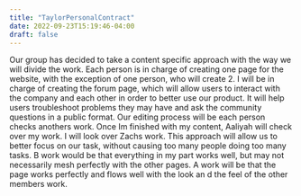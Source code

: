 ```yaml
---
title: "TaylorPersonalContract"
date: 2022-09-23T15:19:46-04:00
draft: false
---
```

<html>
<body>
<p>
Our group has decided to take a content specific approach with the way we will divide the work. Each person is in charge of creating one page for the website, with the exception of one person, who will create 2. I will be in charge of creating the forum page, which will allow users to interact with the company and each other in order to better use our product. It will help users troubleshoot problems they may have and ask the community questions in a public format. Our editing process will be each person checks anothers work. Once Im finished with my content, Aaliyah will check over my work. I will look over Zachs work. This approach will allow us to better focus on our task, without causing too many people doing too many tasks. B work would be that everything in my part works well, but may not necessarily mesh perfectly with the other pages. A work will be that the page works perfectly and flows well with the look an d the feel of the other members work. 
</p>
</body>
</html>